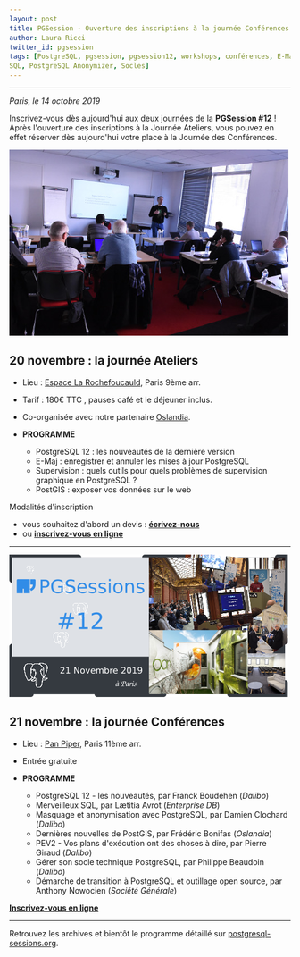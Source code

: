 ```yaml
---
layout: post
title: PGSession - Ouverture des inscriptions à la journée Conférences
author: Laura Ricci
twitter_id: pgsession
tags: [PostgreSQL, pgsession, pgsession12, workshops, conférences, E-Maj, supervision, PostGIS, 12, PEV2, migration, 
SQL, PostgreSQL Anonymizer, Socles]
---
```


---

*Paris, le 14 octobre 2019*

Inscrivez-vous dès aujourd'hui aux deux journées de la **PGSession #12** ! Après l'ouverture des inscriptions à la Journée Ateliers, vous pouvez en effet réserver dès aujourd'hui votre place à la Journée des Conférences.

<!--MORE-->

![pgsession10_atelier_thibaut.jpg](https://raw.githubusercontent.com/dalibo/blog/gh-pages/img/pgsession10_atelier_thibaut.jpg)

## 20 novembre : la journée Ateliers

 * Lieu : [Espace La Rochefoucauld](https://formeret.fr/nos-espaces/espace-la-rochefoucauld/), Paris 9ème arr.
 
 * Tarif : 180€ TTC , pauses café et le déjeuner inclus.
 
 * Co-organisée avec notre partenaire [Oslandia](https://oslandia.com/).
 
 * **PROGRAMME**
   * PostgreSQL 12 : les nouveautés de la dernière version
   * E-Maj : enregistrer et annuler les mises à jour PostgreSQL
   * Supervision : quels outils pour quels problèmes de supervision graphique en PostgreSQL ?
   * PostGIS : exposer vos données sur le web
 
 Modalités d'inscription
   * vous souhaitez d'abord un devis : [**écrivez-nous**](mailto:contact@dalibo.com?subject=PGSession:%20inscription%20aux%20Ateliers)
   * ou [**inscrivez-vous en ligne**](https://www.eventbrite.fr/e/billets-pgsession-12-journee-ateliers-74831163023)

---------------------

![PGSession #12 : Journée Conférences](https://raw.githubusercontent.com/dalibo/blog/gh-pages/img/img_conferences_medium.png)

## 21 novembre : la journée Conférences

 * Lieu : [Pan Piper](https://www.pan-piper.com/), Paris 11ème arr.
 
 * Entrée gratuite
 
 * **PROGRAMME**
   * PostgreSQL 12 - les nouveautés, par Franck Boudehen (*Dalibo*)
   * Merveilleux SQL, par Lætitia Avrot (*Enterprise DB*)
   * Masquage et anonymisation avec PostgreSQL, par Damien Clochard (*Dalibo*)
   * Dernières nouvelles de PostGIS, par Frédéric Bonifas (*Oslandia*)
   * PEV2 - Vos plans d'exécution ont des choses à dire, par Pierre Giraud (*Dalibo*)
   * Gérer son socle technique PostgreSQL, par Philippe Beaudoin (*Dalibo*)
   * Démarche de transition à PostgreSQL et outillage open source, par Anthony Nowocien (*Société Générale*)
  
 [**Inscrivez-vous en ligne**](https://www.eventbrite.fr/e/billets-pgsession-12-journee-conferences-72370918365)


---------------------

Retrouvez les archives et bientôt le programme détaillé sur [postgresql-sessions.org](https://dali.bo/2019_site_pgsessions).


 





